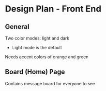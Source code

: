 # Design Plan - Front End

## General

Two color modes: light and dark

- Light mode is the default

Needs accent colors of orange and green

## Board (Home) Page

Contains message board for everyone to see
